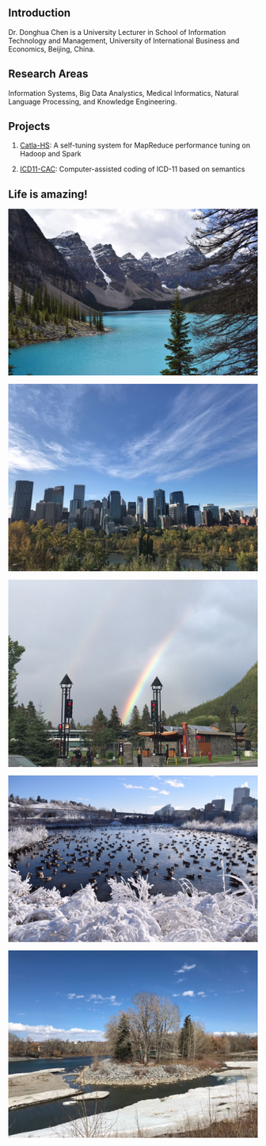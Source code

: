 ## Introduction

Dr. Donghua Chen is a University Lecturer in School of Information Technology and Management, University of International Business and Economics, Beijing, China. 

## Research Areas
Information Systems, Big Data Analystics, Medical Informatics, Natural Language Processing, and Knowledge Engineering. 

## Projects
1. [Catla-HS](https://github.com/dhchenx/Catla-HS): A self-tuning system for MapReduce performance tuning on Hadoop and Spark

2. [ICD11-CAC](https://github.com/dhchenx/ICD11-CAC): Computer-assisted coding of ICD-11 based on semantics

## Life is amazing!
![Moraine Lake](moraine-lake.jpg)

![Calgary](calgary-city.jpg)

![Banff Downtown](banff-town.jpg)

![Winter lake](winter-lake.jpg)

![Prince's Island](prince-island.jpg)
